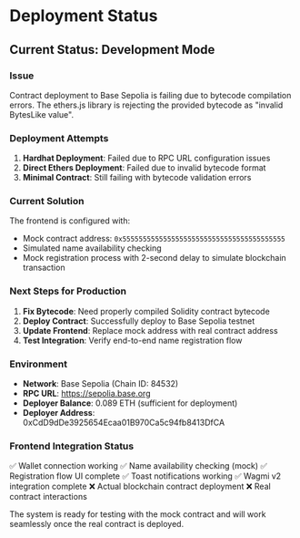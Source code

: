 # Deployment Status

## Current Status: Development Mode

### Issue
Contract deployment to Base Sepolia is failing due to bytecode compilation errors. The ethers.js library is rejecting the provided bytecode as "invalid BytesLike value".

### Deployment Attempts
1. **Hardhat Deployment**: Failed due to RPC URL configuration issues
2. **Direct Ethers Deployment**: Failed due to invalid bytecode format
3. **Minimal Contract**: Still failing with bytecode validation errors

### Current Solution
The frontend is configured with:
- Mock contract address: `0x5555555555555555555555555555555555555555`
- Simulated name availability checking
- Mock registration process with 2-second delay to simulate blockchain transaction

### Next Steps for Production
1. **Fix Bytecode**: Need properly compiled Solidity contract bytecode
2. **Deploy Contract**: Successfully deploy to Base Sepolia testnet
3. **Update Frontend**: Replace mock address with real contract address
4. **Test Integration**: Verify end-to-end name registration flow

### Environment
- **Network**: Base Sepolia (Chain ID: 84532)
- **RPC URL**: https://sepolia.base.org
- **Deployer Balance**: 0.089 ETH (sufficient for deployment)
- **Deployer Address**: 0xCdD9dDe3925654Ecaa01B970Ca5c94fb8413DfCA

### Frontend Integration Status
✅ Wallet connection working
✅ Name availability checking (mock)
✅ Registration flow UI complete
✅ Toast notifications working
✅ Wagmi v2 integration complete
❌ Actual blockchain contract deployment
❌ Real contract interactions

The system is ready for testing with the mock contract and will work seamlessly once the real contract is deployed.